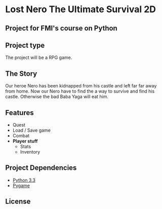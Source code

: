 Lost Nero The Ultimate Survival 2D
=====
Project for FMI's course on Python
---
Project type
---
The project will be a RPG game.

The Story
---

Our heroe Nero has been kidnapped from his castle and left far far away from home.
Now our Nero have to find the a way to survive and find his castle.
Otherwise the bad Baba Yaga will eat him.

Features
---
* Quest
* Load / Save game
* Combat
* **Player stuff**
  * Stats
  * Inventory


Project Dependencies
---
* [Python 3.3](https://www.python.org/)
* [Pygame](http://www.pygame.org/news.html)

License
---
